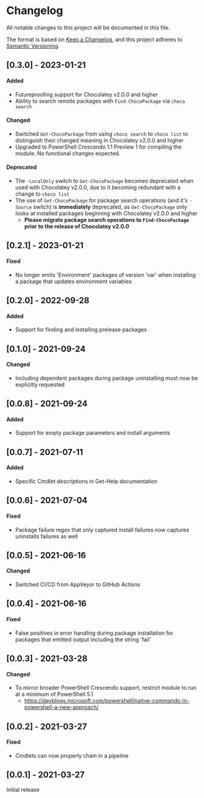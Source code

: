 # Changelog
All notable changes to this project will be documented in this file.

The format is based on [Keep a Changelog](https://keepachangelog.com/en/1.0.0/),
and this project adheres to [Semantic Versioning](https://semver.org/spec/v2.0.0.html).

## [0.3.0] - 2023-01-21
#### Added
* Futureproofing support for Chocolatey v2.0.0 and higher
* Ability to search remote packages with `Find-ChocoPackage` via `choco search`
#### Changed
* Switched `Get-ChocoPackage` from using `choco search` to `choco list` to distinguish their changed meaning in Chocolatey v2.0.0 and higher
* Upgraded to PowerShell Crescendo 1.1 Preview 1 for compiling the module. No functional changes expected.
#### Deprecated
* The `-LocalOnly` switch to `Get-ChocoPackage` becomes deprecated when used with Chocolatey v2.0.0, due to it becoming redundant with a change to `choco list`
* The use of `Get-ChocoPackage` for package search operations (and it's `-Source` switch) is **immediately** deprecated, as `Get-ChocoPackage` only looks at installed packages beginning with Chocolatey v2.0.0 and higher
  * **Please migrate package search operations to `Find-ChocoPackage` prior to the release of Chocolatey v2.0.0**

## [0.2.1] - 2023-01-21
#### Fixed
* No longer emits 'Environment' packages of version 'var' when installing a package that updates environment variables

## [0.2.0] - 2022-09-28
#### Added
* Support for finding and installing prelease packages

## [0.1.0] - 2021-09-24
#### Changed
* Including dependent packages during package uninstalling must now be explicitly requested

## [0.0.8] - 2021-09-24
#### Added
* Support for empty package parameters and install arguments

## [0.0.7] - 2021-07-11
#### Added
* Specific Cmdlet descriptions in Get-Help documentation

## [0.0.6] - 2021-07-04
#### Fixed
* Package failure regex that only captured install failures now captures uninstalls failures as well

## [0.0.5] - 2021-06-16
#### Changed
* Switched CI/CD from AppVeyor to GitHub Actions

## [0.0.4] - 2021-06-16
#### Fixed
* False positives in error handling during package installation for packages that emitted output including the string 'fail'

## [0.0.3] - 2021-03-28
#### Changed
* To mirror broader PowerShell Crescendo support, restrict module to run at a minimum of PowerShell 5.1
  * https://devblogs.microsoft.com/powershell/native-commands-in-powershell-a-new-approach/

## [0.0.2] - 2021-03-27
#### Fixed
* Cmdlets can now properly chain in a pipeline

## [0.0.1] - 2021-03-27
Initial release

